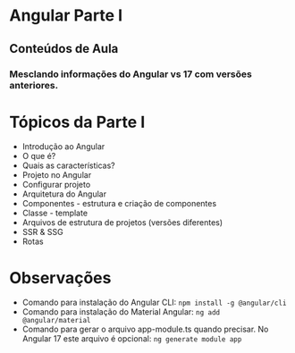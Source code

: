 # Angular Parte I
## Conteúdos de Aula
### Mesclando informações do Angular vs 17 com versões anteriores.

# Tópicos da Parte I
- Introdução ao Angular
- O que é?
- Quais as características?
- Projeto no Angular
- Configurar projeto
- Arquitetura do Angular
- Componentes - estrutura e criação de componentes
- Classe - template 
- Arquivos de estrutura de projetos (versões diferentes)
- SSR & SSG
- Rotas

# Observações
- Comando para instalação do Angular CLI: `npm install -g @angular/cli`
- Comando para instalação do Material Angular: `ng add @angular/material`
- Comando para gerar o arquivo app-module.ts quando precisar. No Angular 17 este arquivo é opcional: `ng generate module app`

